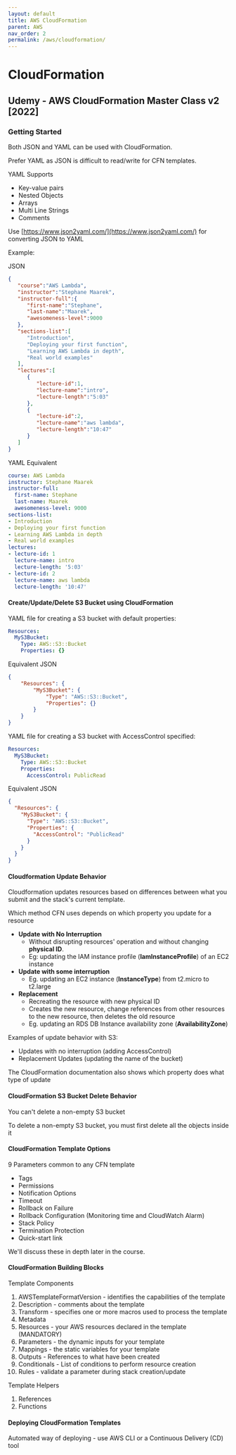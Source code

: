 ```yaml
---
layout: default
title: AWS CloudFormation
parent: AWS
nav_order: 2
permalink: /aws/cloudformation/
---
```


# CloudFormation

## Udemy - AWS CloudFormation Master Class v2 [2022]

### Getting Started

Both JSON and YAML can be used with CloudFormation.

Prefer YAML as JSON is difficult to read/write for CFN templates.

YAML Supports
- Key-value pairs
- Nested Objects
- Arrays
- Multi Line Strings
- Comments

Use [https://www.json2yaml.com/](https://www.json2yaml.com/) for converting JSON to YAML

Example:

JSON

```JSON
{
   "course":"AWS Lambda",
   "instructor":"Stephane Maarek",
   "instructor-full":{
      "first-name":"Stephane",
      "last-name":"Maarek",
      "awesomeness-level":9000
   },
   "sections-list":[
      "Introduction",
      "Deploying your first function",
      "Learning AWS Lambda in depth",
      "Real world examples"
   ],
   "lectures":[
      {
         "lecture-id":1,
         "lecture-name":"intro",
         "lecture-length":"5:03"
      },
      {
         "lecture-id":2,
         "lecture-name":"aws lambda",
         "lecture-length":"10:47"
      }
   ]
}
```

YAML Equivalent

```YAML
course: AWS Lambda
instructor: Stephane Maarek
instructor-full:
  first-name: Stephane
  last-name: Maarek
  awesomeness-level: 9000
sections-list:
- Introduction
- Deploying your first function
- Learning AWS Lambda in depth
- Real world examples
lectures:
- lecture-id: 1
  lecture-name: intro
  lecture-length: '5:03'
- lecture-id: 2
  lecture-name: aws lambda
  lecture-length: '10:47'
```

#### Create/Update/Delete S3 Bucket using CloudFormation

YAML file for creating a S3 bucket with default properties:

```YAML
Resources:
  MyS3Bucket:
    Type: AWS::S3::Bucket
    Properties: {}
```

Equivalent JSON

```JSON
{
    "Resources": {
        "MyS3Bucket": {
            "Type": "AWS::S3::Bucket",
            "Properties": {}
        }
    }
}
```

YAML file for creating a S3 bucket with AccessControl specified:

```YAML
Resources:
  MyS3Bucket:
    Type: AWS::S3::Bucket
    Properties:
      AccessControl: PublicRead
```

Equivalent JSON

```JSON
{
  "Resources": {
    "MyS3Bucket": {
      "Type": "AWS::S3::Bucket",
      "Properties": {
        "AccessControl": "PublicRead"
      }
    }
  }
}
```

#### Cloudformation Update Behavior

Cloudformation updates resources based on differences between what you submit and the stack's current template.

Which method CFN uses depends on which property you update for a resource
- **Update with No Interruption**
    - Without disrupting resources' operation and without changing **physical ID**.
    - Eg: updating the IAM instance profile (**IamInstanceProfile**) of an EC2 instance
- **Update with some interruption**
    - Eg. updating an EC2 instance (**InstanceType**) from t2.micro to t2.large
- **Replacement**
    - Recreating the resource with new physical ID
    - Creates the new resource, change references from other resources to the new resource, then deletes the old resource
    - Eg. updating an RDS DB Instance availability zone (**AvailabilityZone**)

Examples of update behavior with S3:
- Updates with no interruption (adding AccessControl)
- Replacement Updates (updating the name of the bucket)

The CloudFormation documentation also shows which property does what type of update

#### CloudFormation S3 Bucket Delete Behavior

You can't delete a non-empty S3 bucket

To delete a non-empty S3 bucket, you must first delete all the objects inside it

#### CloudFormation Template Options

9 Parameters common to any CFN template
- Tags
- Permissions
- Notification Options
- Timeout
- Rollback on Failure
- Rollback Configuration (Monitoring time and CloudWatch Alarm)
- Stack Policy
- Termination Protection
- Quick-start link

We'll discuss these in depth later in the course.

#### CloudFormation Building Blocks

Template Components

1. AWSTemplateFormatVersion - identifies the capabilities of the template
2. Description - comments about the template
3. Transform - specifies one or more macros used to process the template
4. Metadata
5. Resources - your AWS resources declared in the template (MANDATORY)
6. Parameters - the dynamic inputs for your template
7. Mappings - the static variables for your template
8. Outputs - References to what have been created
9. Conditionals - List of conditions to perform resource creation
10. Rules - validate a parameter during stack creation/update

Template Helpers
1. References
2. Functions

#### Deploying CloudFormation Templates

Automated way of deploying - use AWS CLI or a Continuous Delivery (CD) tool